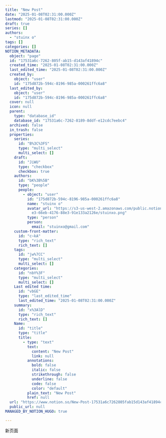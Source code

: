 ```yaml
---
title: "New Post"
date: "2025-01-08T02:31:00.000Z"
lastmod: "2025-01-08T02:31:00.000Z"
draft: true
series: []
authors:
  - "stuinx o"
tags: []
categories: []
NOTION_METADATA:
  object: "page"
  id: "17531a6c-7262-805f-ab15-d143af41894c"
  created_time: "2025-01-08T02:31:00.000Z"
  last_edited_time: "2025-01-08T02:31:00.000Z"
  created_by:
    object: "user"
    id: "175d872b-594c-8196-985a-000261ffc6a8"
  last_edited_by:
    object: "user"
    id: "175d872b-594c-8196-985a-000261ffc6a8"
  cover: null
  icon: null
  parent:
    type: "database_id"
    database_id: "17531a6c-7262-8189-8ddf-e12cdc7eebc4"
  archived: false
  in_trash: false
  properties:
    series:
      id: "B%3C%3FS"
      type: "multi_select"
      multi_select: []
    draft:
      id: "JiWU"
      type: "checkbox"
      checkbox: true
    authors:
      id: "bK%3B%5B"
      type: "people"
      people:
        - object: "user"
          id: "175d872b-594c-8196-985a-000261ffc6a8"
          name: "stuinx o"
          avatar_url: "https://s3-us-west-2.amazonaws.com/public.notion-static.com/f910b0\
            e3-66eb-4176-88e3-91e133a2126e/stuinxo.png"
          type: "person"
          person:
            email: "stuinxo@gmail.com"
    custom-front-matter:
      id: "c~kA"
      type: "rich_text"
      rich_text: []
    tags:
      id: "jw%7CC"
      type: "multi_select"
      multi_select: []
    categories:
      id: "nbY%3F"
      type: "multi_select"
      multi_select: []
    Last edited time:
      id: "vbGE"
      type: "last_edited_time"
      last_edited_time: "2025-01-08T02:31:00.000Z"
    summary:
      id: "x%3AlD"
      type: "rich_text"
      rich_text: []
    Name:
      id: "title"
      type: "title"
      title:
        - type: "text"
          text:
            content: "New Post"
            link: null
          annotations:
            bold: false
            italic: false
            strikethrough: false
            underline: false
            code: false
            color: "default"
          plain_text: "New Post"
          href: null
  url: "https://www.notion.so/New-Post-17531a6c7262805fab15d143af41894c"
  public_url: null
MANAGED_BY_NOTION_HUGO: true

---
```



新页面

